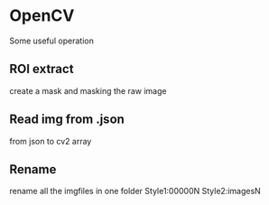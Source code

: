 # OpenCV
Some useful operation

## ROI extract
create a mask and masking the raw image

## Read img from .json
from json to cv2 array

## Rename
rename all the imgfiles in one folder
Style1:00000N
Style2:imagesN
